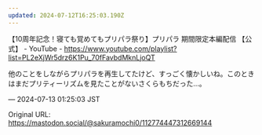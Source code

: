 ```yaml
---
updated: 2024-07-12T16:25:03.190Z
---
```


<p>【10周年記念！寝ても覚めてもプリパラ祭り】プリパラ 期間限定本編配信 【公式】 - YouTube - <a href="https://www.youtube.com/playlist?list=PL2eXjWr5drz6K1Pu_70fFavbdMknLjoQT" target="_blank" rel="nofollow noopener noreferrer" translate="no"><span class="invisible">https://www.</span><span class="ellipsis">youtube.com/playlist?list=PL2e</span><span class="invisible">XjWr5drz6K1Pu_70fFavbdMknLjoQT</span></a></p><p>他のことをしながらプリパラを再生してたけど、すっごく懐かしいね。このときはまだプリティーリズムを見たことがないさくらもちだった…。</p>

&mdash; 2024-07-13 01:25:03 JST

Original URL: https://mastodon.social/@sakuramochi0/112774447312669144
